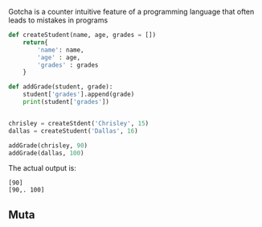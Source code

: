 Gotcha is a counter intuitive feature of a programming language that often leads to mistakes in programs
```Python
def createStudent(name, age, grades = [])
	return{
		'name': name,
		'age' : age,
		'grades' : grades
	}

def addGrade(student, grade):
	student['grades'].append(grade)
	print(student['grades'])


chrisley = createStdent('Chrisley', 15)
dallas = createStudent('Dallas', 16)

addGrade(chrisley, 90)
addGrade(dallas, 100)
```
The actual output is:
```
[90]
[90,. 100]
```


## Muta